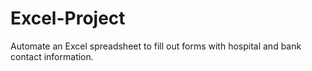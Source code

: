 # Excel-Project
Automate an Excel spreadsheet to fill out forms with hospital and bank contact information.
